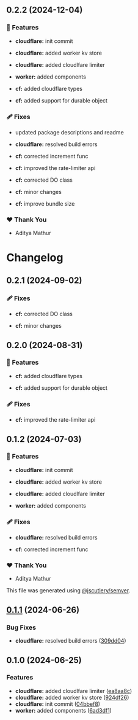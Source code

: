 ## 0.2.2 (2024-12-04)


### 🚀 Features

- **cloudflare:** init commit

- **cloudflare:** added worker kv store

- **cloudflare:** added cloudlfare limiter

- **worker:** added components

- **cf:** added cloudflare types

- **cf:** added support for durable object


### 🩹 Fixes

- updated package descriptions and readme

- **cloudflare:** resolved build errors

- **cf:** corrected increment func

- **cf:** improved the rate-limiter api

- **cf:** corrected DO class

- **cf:** minor changes

- **cf:** improve bundle size


### ❤️  Thank You

- Aditya Mathur

# Changelog

## 0.2.1 (2024-09-02)

### 🩹 Fixes

- **cf:** corrected DO class

- **cf:** minor changes

## 0.2.0 (2024-08-31)

### 🚀 Features

- **cf:** added cloudflare types

- **cf:** added support for durable object


### 🩹 Fixes

- **cf:** improved the rate-limiter api

## 0.1.2 (2024-07-03)

### 🚀 Features

- **cloudflare:** init commit

- **cloudflare:** added worker kv store

- **cloudflare:** added cloudlfare limiter

- **worker:** added components

### 🩹 Fixes

- **cloudflare:** resolved build errors

- **cf:** corrected increment func

### ❤️ Thank You

- Aditya Mathur

This file was generated using [@jscutlery/semver](https://github.com/jscutlery/semver).

## [0.1.1](https://github.com/rhinobase/hono-rate-limiter/compare/cloudflare-0.1.0...cloudflare-0.1.1) (2024-06-26)

### Bug Fixes

- **cloudflare:** resolved build errors ([309dd04](https://github.com/rhinobase/hono-rate-limiter/commit/309dd049a574f6fa8c7f49c09b5ae99f6bbbe067))

## 0.1.0 (2024-06-25)

### Features

- **cloudflare:** added cloudlfare limiter ([ea8aa8c](https://github.com/rhinobase/hono-rate-limiter/commit/ea8aa8c842b81b3dd75241b5963ac822be69d7d1))
- **cloudflare:** added worker kv store ([924df26](https://github.com/rhinobase/hono-rate-limiter/commit/924df2690c37dd0e3224e7afed9ad2a6813a3a18))
- **cloudflare:** init commit ([04bbef8](https://github.com/rhinobase/hono-rate-limiter/commit/04bbef85d24f2f5d17efb707c194078f5afe3c32))
- **worker:** added components ([6ad3df1](https://github.com/rhinobase/hono-rate-limiter/commit/6ad3df17e97a6de59e4641dcef06f0af49af5fd7))
